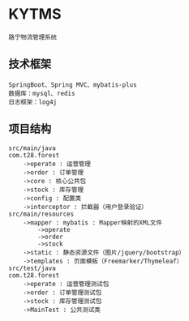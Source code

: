# KYTMS
    路宁物流管理系统

## 技术框架
    SpringBoot、Spring MVC、mybatis-plus  
    数据库：mysql、redis  
    日志框架：log4j

## 项目结构
    src/main/java
    com.t28.forest
        ->operate : 运营管理
        ->order : 订单管理
        ->core : 核心公共包
        ->stock : 库存管理
        ->config : 配置类
        ->interceptor : 拦截器（用户登录验证）
    src/main/resources
        ->mapper : mybatis : Mapper映射的XML文件
            ->operate
            ->order
            ->stock
        ->static : 静态资源文件（图片/jquery/bootstrap）
        ->templates : 页面模板（Freemarker/Thymeleaf）
    src/test/java
    com.t28.forest
        ->operate : 运营管理测试包
        ->order : 订单管理测试包
        ->stock : 库存管理测试包
        ->MainTest : 公共测试类
        
